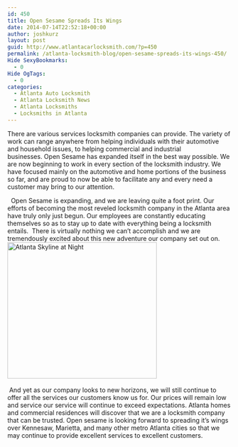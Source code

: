 ```yaml
---
id: 450
title: Open Sesame Spreads Its Wings
date: 2014-07-14T22:52:18+00:00
author: joshkurz
layout: post
guid: http://www.atlantacarlocksmith.com/?p=450
permalink: /atlanta-locksmith-blog/open-sesame-spreads-its-wings-450/
Hide SexyBookmarks:
  - 0
Hide OgTags:
  - 0
categories:
  - Atlanta Auto Locksmith
  - Atlanta Locksmith News
  - Atlanta Locksmiths
  - Locksmiths in Atlanta
---
```

<div class="pf-content">
  <p>
    There are various services locksmith companies can provide. The variety of work can range anywhere from helping individuals with their automotive and household issues, to helping commercial and industrial businesses. Open Sesame has expanded itself in the best way possible. We are now beginning to work in every section of the locksmith industry. We have focused mainly on the automotive and home portions of the business so far, and are proud to now be able to facilitate any and every need a customer may bring to our attention.
  </p>
  
  <div>
      Open Sesame is expanding, and we are leaving quite a foot print. Our efforts of becoming the most reveled locksmith company in the Atlanta area have truly only just begun. Our employees are constantly educating themselves so as to stay up to date with everything being a locksmith entails.  There is virtually nothing we can&#8217;t accomplish and we are tremendously excited about this new adventure our company set out on.
  </div>
  
  <div>
    <a href="http://www.atlantacarlocksmith.com/sesameContent/uploads/2014/07/atlanta-skyline-night-b.jpg"><img class=" wp-image-451 alignright" alt="Atlanta Skyline at Night" src="http://www.atlantacarlocksmith.com/sesameContent/uploads/2014/07/atlanta-skyline-night-b.jpg" width="336" height="306" /></a>
  </div>
  
  <div>
  </div>
  
  <div>
      <br /> And yet as our company looks to new horizons, we will still continue to offer all the services our customers know us for. Our prices will remain low and service our service will continue to exceed expectations. Atlanta homes and commercial residences will discover that we are a locksmith company that can be trusted. Open sesame is looking forward to spreading it&#8217;s wings over Kennesaw, Marietta, and many other metro Atlanta cities so that we may continue to provide excellent services to excellent customers.
  </div>
</div>